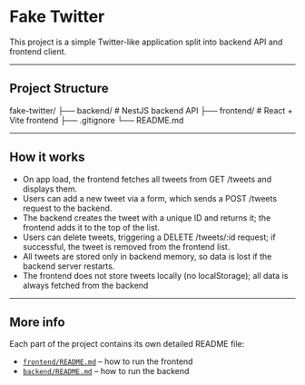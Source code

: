 # Fake Twitter

This project is a simple Twitter-like application split into backend API and frontend client.

---

## Project Structure

fake-twitter/
├── backend/     # NestJS backend API
├── frontend/    # React + Vite frontend
├── .gitignore
└── README.md

---

## How it works

- On app load, the frontend fetches all tweets from GET /tweets and displays them.
- Users can add a new tweet via a form, which sends a POST /tweets request to the backend.
- The backend creates the tweet with a unique ID and returns it; the frontend adds it to the top of the list.
- Users can delete tweets, triggering a DELETE /tweets/:id request; if successful, the tweet is removed from the frontend list.
- All tweets are stored only in backend memory, so data is lost if the backend server restarts.
- The frontend does not store tweets locally (no localStorage); all data is always fetched from the backend

---

## More info

Each part of the project contains its own detailed README file:

- [`frontend/README.md`](./frontend/README.md) – how to run the frontend
- [`backend/README.md`](./backend/README.md) – how to run the backend
